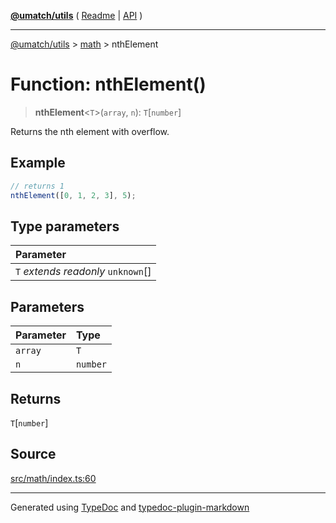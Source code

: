 [**@umatch/utils**](../../README.md) ( [Readme](../../README.md) \| [API](../../API.md) )

---

[@umatch/utils](../../API.md) > [math](../README.md) > nthElement

# Function: nthElement()

> **nthElement**\<`T`\>(`array`, `n`): `T`[`number`]

Returns the nth element with overflow.

## Example

```ts
// returns 1
nthElement([0, 1, 2, 3], 5);
```

## Type parameters

| Parameter                            |
| :----------------------------------- |
| `T` _extends_ _readonly_ `unknown`[] |

## Parameters

| Parameter | Type     |
| :-------- | :------- |
| `array`   | `T`      |
| `n`       | `number` |

## Returns

`T`[`number`]

## Source

[src/math/index.ts:60](https://github.com/umatch-oficial/utils/blob/51f6213/src/math/index.ts#L60)

---

Generated using [TypeDoc](https://typedoc.org/) and [typedoc-plugin-markdown](https://www.npmjs.com/package/typedoc-plugin-markdown)
